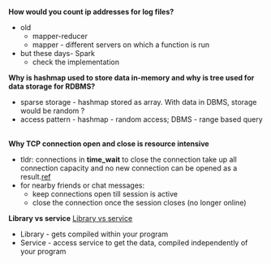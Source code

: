 **How would you count ip addresses for log files?**
- old
  - mapper-reducer
  - mapper - different servers on which a function is run
- but these days- Spark
    - check the implementation
&nbsp;

**Why is hashmap used to store data in-memory and why is tree used for data storage for RDBMS?**
- sparse storage - hashmap stored as array. With data in DBMS, storage would be random ?
- access pattern - hashmap - random access; DBMS - range based query
&nbsp;

**Why TCP connection open and close is resource intensive**
- tldr: connections in **time_wait** to close the connection take up all connection capacity and no new connection can be opened as a result.[ref](https://stackoverflow.com/questions/7844122/are-tcp-connections-resource-intensive)
- for nearby friends or chat messages:
  - keep connections open till session is active
  - close the connection once the session closes (no longer online)
&nbsp;

**Library vs service**
[Library vs service](https://blogs.gartner.com/eric-knipp/2013/03/20/libraries-vs-services/)
- Library - gets compiled within your program
- Service - access service to get the data, compiled independently of your program
